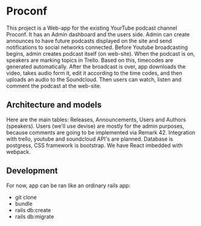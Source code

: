# Proconf
This project is a Web-app for the existing YourTube podcast channel Proconf.
It has an Admin dashboard and the users side. Admin can create announces to have
future podcasts displayed on the site and send notifications to social networks connected. 
Before Youtube broadcasting begins, admin creates podcast itself (on web-site). When the podcast is on,
speakers are marking topics in Trello. Based on this, timecodes are generated automatically.
After the broadcast is over, app downloads the video, takes audio form it, edit it according to the time codes, 
and then uploads an audio to the Soundcloud. Then users can watch, listen and comment the podcast at the web-site.

## Architecture and models

Here are the main tables: Releases, Announcements, Users and Authors (speakers).
Users (we'll use devise) are mostly for the admin purposes, because comments are going to be implemented via Remark 42.
Integration with trello, youtube and soundcloud API's are planned.
Database is postgress, CSS framework is bootstrap. We have React imbedded with webpack.

## Development
For now, app can be ran like an ordinary rails app:

- git clone
- bundle
- rails db:create
- rails db:migrate





